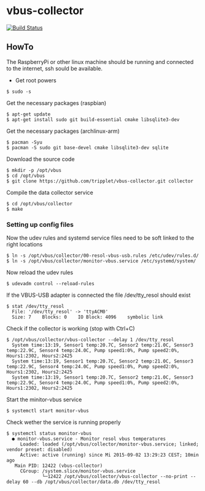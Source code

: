 # vbus-collector
[![Build Status](https://travis-ci.org/tripplet/vbus-collector.svg?branch=master)](https://travis-ci.org/tripplet/vbus-collector)

## HowTo
The RaspberryPi or other linux machine should be running and connected to the internet, ssh sould be available.

* Get root powers
```shell
$ sudo -s
```

Get the necessary packages (raspbian)
```shell
$ apt-get update
$ apt-get install sudo git build-essential cmake libsqlite3-dev
```

Get the necessary packages (archlinux-arm)
```shell
$ pacman -Syu
$ pacman -S sudo git base-devel cmake libsqlite3-dev sqlite
```

Download the source code
```shell
$ mkdir -p /opt/vbus
$ cd /opt/vbus
$ git clone https://github.com/tripplet/vbus-collector.git collector
```

Compile the data collector service
```shell
$ cd /opt/vbus/collector
$ make
```


### Setting up config files

Now the udev rules and systemd service files need to be soft linked to the right locations
```shell
$ ln -s /opt/vbus/collector/00-resol-vbus-usb.rules /etc/udev/rules.d/
$ ln -s /opt/vbus/collector/monitor-vbus.service /etc/systemd/system/
```

Now reload the udev rules
```shell
$ udevadm control --reload-rules
```

If the VBUS-USB adapter is connected the file /dev/tty_resol should exist
```shell
$ stat /dev/tty_resol
  File: '/dev/tty_resol' -> 'ttyACM0'
  Size: 7    Blocks: 0    IO Block: 4096    symbolic link
```

Check if the collector is working (stop with Ctrl+C)
```shell
$ /opt/vbus/collector/vbus-collector --delay 1 /dev/tty_resol
  System time:13:19, Sensor1 temp:20.7C, Sensor2 temp:21.0C, Sensor3 temp:22.9C, Sensor4 temp:24.0C, Pump speed1:0%, Pump speed2:0%, Hours1:2302, Hours2:2425
  System time:13:19, Sensor1 temp:20.7C, Sensor2 temp:21.0C, Sensor3 temp:22.9C, Sensor4 temp:24.0C, Pump speed1:0%, Pump speed2:0%, Hours1:2302, Hours2:2425
  System time:13:19, Sensor1 temp:20.7C, Sensor2 temp:21.0C, Sensor3 temp:22.9C, Sensor4 temp:24.0C, Pump speed1:0%, Pump speed2:0%, Hours1:2302, Hours2:2425
```

Start the minitor-vbus service
```shell
$ systemctl start monitor-vbus
```

Check wether the service is running properly
```shell
$ systemctl status monitor-vbus
  ● monitor-vbus.service - Monitor resol vbus temperatures
     Loaded: loaded (/opt/vbus/collector/monitor-vbus.service; linked; vendor preset: disabled)
     Active: active (running) since Mi 2015-09-02 13:29:23 CEST; 10min ago
   Main PID: 12422 (vbus-collector)
     CGroup: /system.slice/monitor-vbus.service
             └─12422 /opt/vbus/collector/vbus-collector --no-print --delay 60 --db /opt/vbus/collector/data.db /dev/tty_resol
```
